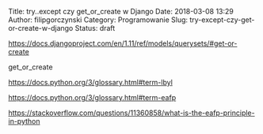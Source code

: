 Title: try..except czy get_or_create w Django
Date: 2018-03-08 13:29
Author: filipgorczynski
Category: Programowanie
Slug: try-except-czy-get-or-create-w-django
Status: draft

https://docs.djangoproject.com/en/1.11/ref/models/querysets/#get-or-create

get_or_create

https://docs.python.org/3/glossary.html#term-lbyl

https://docs.python.org/3/glossary.html#term-eafp

https://stackoverflow.com/questions/11360858/what-is-the-eafp-principle-in-python

 
